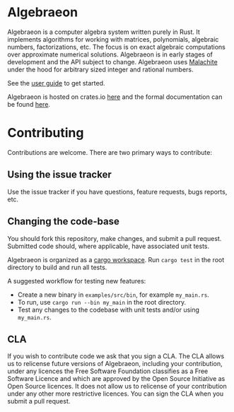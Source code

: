# Algebraeon

Algebraeon is a computer algebra system written purely in Rust. It implements algorithms for working with matrices, polynomials, algebraic numbers, factorizations, etc. The focus is on exact algebraic computations over approximate numerical solutions. Algebraeon is in early stages of development and the API subject to change. Algebraeon uses [Malachite](https://www.malachite.rs/) under the hood for arbitrary sized integer and rational numbers.

See the [user guide](https://pishleback.github.io/Algebraeon/) to get started.

Algebraeon is hosted on crates.io [here](https://crates.io/crates/algebraeon) and the formal documentation can be found [here](https://docs.rs/algebraeon/latest/algebraeon/).

# Contributing

Contributions are welcome. There are two primary ways to contribute:

## Using the issue tracker

Use the issue tracker if you have questions, feature requests, bugs reports, etc.

## Changing the code-base

You should fork this repository, make changes, and submit a pull request. Submitted code should, where applicable, have associated unit tests.

Algebraeon is organized as a [cargo workspace](https://doc.rust-lang.org/book/ch14-03-cargo-workspaces.html). Run `cargo test` in the root directory to build and run all tests.

A suggested workflow for testing new features:

- Create a new binary in `examples/src/bin`, for example `my_main.rs`.
- To run, use `cargo run --bin my_main` in the root directory.
- Test any changes to the codebase with unit tests and/or using `my_main.rs`.

## CLA

If you wish to contribute code we ask that you sign a CLA. The CLA allows us to relicense future versions of Algebraeon, including your contribution, under any licences the Free Software Foundation classifies as a Free Software Licence and which are approved by the Open Source Initiative as Open Source licences. It does not allow us to relicense of your contribution under any other more restrictive licences. You can sign the CLA when you submit a pull request.
